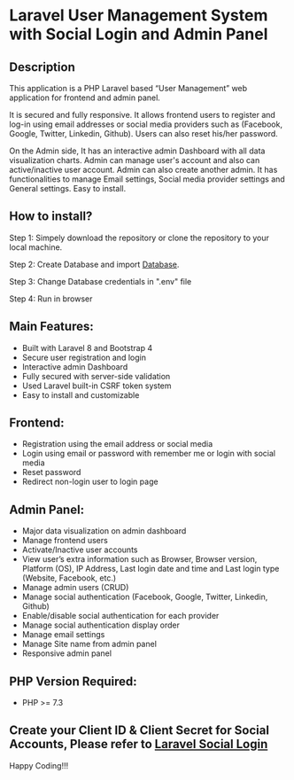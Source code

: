 # Laravel User Management System with Social Login and Admin Panel

## Description

This application is a PHP Laravel based “User Management” web application for frontend and admin panel.

It is secured and fully responsive. It allows frontend users to register and log-in using email addresses or social media providers such as (Facebook, Google, Twitter, Linkedin, Github). Users can also reset his/her password.

On the Admin side, It has an interactive admin Dashboard with all data visualization charts.
Admin can manage user's account and also can active/inactive user account.
Admin can also create another admin. It has functionalities to manage Email settings, Social media provider settings and General settings. Easy to install.

## How to install?
Step 1: Simpely download the repository or clone the repository to your local machine.

Step 2: Create Database and import [Database](https://github.com/jd-patel/user-management/blob/master/user-management.sql).

Step 3: Change Database credentials in ".env" file

Step 4: Run in browser

## Main Features:
- Built with Laravel 8 and Bootstrap 4
- Secure user registration and login
- Interactive admin Dashboard
- Fully secured with server-side validation
- Used Laravel built-in CSRF token system
- Easy to install and customizable

## Frontend:
- Registration using the email address or social media
- Login using email or password with remember me or login with social media
- Reset password
- Redirect non-login user to login page

## Admin Panel:
- Major data visualization on admin dashboard
- Manage frontend users
- Activate/Inactive user accounts
- View user’s extra information such as Browser, Browser version, Platform (OS),     IP Address, Last login date and time and Last login type (Website, Facebook, etc.)
- Manage admin users (CRUD)
- Manage social authentication (Facebook, Google, Twitter, Linkedin, Github)
- Enable/disable social authentication for each provider
- Manage social authentication display order
- Manage email settings
- Manage Site name from admin panel
- Responsive admin panel

## PHP Version Required:
- PHP >= 7.3

## Create your Client ID & Client Secret for Social Accounts, Please refer to [Laravel Social Login](https://github.com/jd-patel/laravel-social-login)

Happy Coding!!!